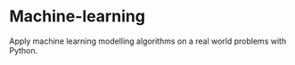# Machine-learning
Apply machine learning modelling algorithms on a real world problems with Python.

